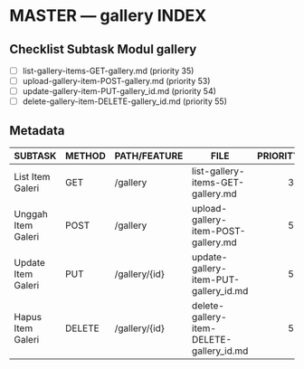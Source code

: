 # MASTER — gallery INDEX

## Checklist Subtask Modul gallery
- [ ] list-gallery-items-GET-gallery.md (priority 35)
- [ ] upload-gallery-item-POST-gallery.md (priority 53)
- [ ] update-gallery-item-PUT-gallery_id.md (priority 54)
- [ ] delete-gallery-item-DELETE-gallery_id.md (priority 55)

## Metadata
| SUBTASK | METHOD | PATH/FEATURE | FILE | PRIORITY | DEPENDENCIES |
|---|---|---|---|---:|---|
| List Item Galeri | GET | /gallery | list-gallery-items-GET-gallery.md | 35 | - |
| Unggah Item Galeri | POST | /gallery | upload-gallery-item-POST-gallery.md | 53 | `auth/admin-login` |
| Update Item Galeri | PUT | /gallery/{id} | update-gallery-item-PUT-gallery_id.md | 54 | `upload-gallery-item-POST-gallery.md` |
| Hapus Item Galeri | DELETE | /gallery/{id} | delete-gallery-item-DELETE-gallery_id.md | 55 | `upload-gallery-item-POST-gallery.md` |
